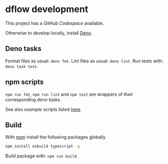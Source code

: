 # dflow development

This project has a *GitHub Codespace* available.

Otherwise to develop locally, install [Deno](https://deno.land/).

## Deno tasks

Format files as usual: `deno fmt`.
Lint files as usual: `deno lint`.
Run tests with: `deno task test`.

## npm scripts

`npm run fmt`, `npm run lint` and `npm test` are wrappers of their corresponding *deno tasks*.

See also *example* scripts listed [here](https://github.com/fibo/dflow/blob/main/examples/README.md).

## Build

With [npm] install the following packages globally

```bash
npm install esbuild typescript -g
```

Build package with: `npm run build`.

[npm]: https://www.npmjs.com/ "npm"
